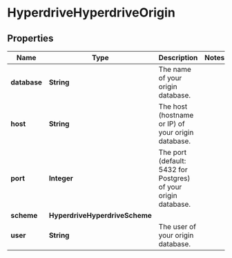 

# HyperdriveHyperdriveOrigin


## Properties

| Name | Type | Description | Notes |
|------------ | ------------- | ------------- | -------------|
|**database** | **String** | The name of your origin database. |  |
|**host** | **String** | The host (hostname or IP) of your origin database. |  |
|**port** | **Integer** | The port (default: 5432 for Postgres) of your origin database. |  |
|**scheme** | **HyperdriveHyperdriveScheme** |  |  |
|**user** | **String** | The user of your origin database. |  |



